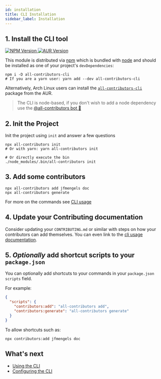 ```yaml
---
id: installation
title: CLI Installation
sidebar_label: Installation
---
```


## 1. Install the CLI tool

<a href="https://www.npmjs.com/package/all-contributors-cli">
    <img src="https://img.shields.io/npm/v/all-contributors-cli.svg" alt="NPM Version" />
</a>
<a href="https://aur.archlinux.org/packages/all-contributors-cli">
    <img src="https://img.shields.io/aur/version/all-contributors-cli.svg" alt="AUR Version" />
</a>

This module is distributed via [npm](https://www.npmjs.com/) which is bundled with [node](https://nodejs.org/) and
should be installed as one of your project's `devDependencies`:

```console
npm i -D all-contributors-cli
# If you are a yarn user: yarn add --dev all-contributors-cli
```

Alternatively, Arch Linux users can install the [`all-contributors-cli`](https://aur.archlinux.org/packages/all-contributors-cli) package from the AUR.

> The CLI is node-based, if you don't wish to add a node dependency use the [@all-contributors bot 🤖](../bot/overview)

## 2. Init the Project

Init the project using `init` and answer a few questions

```console
npx all-contributors init 
# Or with yarn: yarn all-contributors init

# Or directly execute the bin
./node_modules/.bin/all-contributors init
```

## 3. Add some contributors

```console
npx all-contributors add jfmengels doc
npx all-contributors generate
```

For more on the commands see [CLI usage](usage)

## 4. Update your Contributing documentation

Consider updating your `CONTRIBUTING.md` or similar with steps on how your contributors can add themselves. You can even link to the [cli usage documentation](usage).

## 5. *Optionally* add shortcut scripts to your `package.json`

You can optionally add shortcuts to your commands in your `package.json` `scripts` field.

For example:

```json
{
  "scripts": {
    "contributors:add": "all-contributors add",
    "contributors:generate": "all-contributors generate"
  }
}
```

To allow shortcuts such as:

```console
npx contributors:add jfmengels doc
```

## What's next

- [Using the CLI](usage)
- [Configuring the CLI](configuration)
